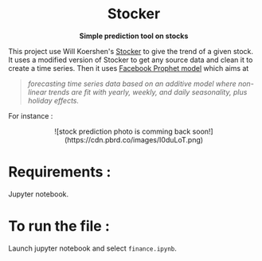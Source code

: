 <h1 align="center">Stocker</h1> 
<div align="center">
  <strong>Simple prediction tool on stocks</strong>
</div>


This project use Will Koershen's [Stocker](https://github.com/WillKoehrsen/Data-Analysis/tree/master/stocker) to give the trend of a given stock. It uses a modified version of Stocker to get any source data and clean it to create a time series. Then it uses [Facebook Prophet model](https://facebook.github.io/prophet/) which aims at 

> *forecasting time series data based on an additive model where non-linear trends are fit with yearly, weekly, and daily seasonality, plus holiday effects.*

For instance :

<div align="center">
![stock prediction photo is comming back soon!](https://cdn.pbrd.co/images/I0duLoT.png)
</div>


# Requirements :

Jupyter notebook.

# To run the file :

Launch jupyter notebook and select `finance.ipynb`.
